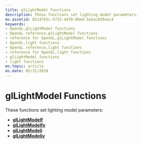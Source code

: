 ```yaml
---
title: glLightModel Functions
description: These functions set lighting model parameters.
ms.assetid: 8214765c-5722-4df0-88ed-3a5ac039aac4
keywords:
- OpenGL,glLightModel functions
- OpenGL reference,glLightModel functions
- reference for OpenGL,glLightModel functions
- OpenGL,light functions
- OpenGL reference,light functions
- reference for OpenGL,light functions
- glLightModel functions
- light functions
ms.topic: article
ms.date: 05/31/2018
---
```


# glLightModel Functions

These functions set lighting model parameters:

-   [**glLightModelf**](gllightmodelf.md)
-   [**glLightModelfv**](gllightmodelfv.md)
-   [**glLightModeli**](gllightmodeli.md)
-   [**glLightModeliv**](gllightmodeliv.md)

 

 




